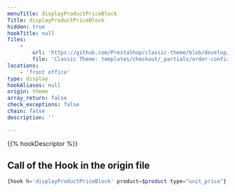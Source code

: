 ```yaml
---
menuTitle: displayProductPriceBlock
Title: displayProductPriceBlock
hidden: true
hookTitle: null
files:
    -
        url: 'https://github.com/PrestaShop/classic-theme/blob/develop/templates/checkout/_partials/order-confirmation-table.tpl'
        file: 'Classic Theme: templates/checkout/_partials/order-confirmation-table.tpl'
locations:
    - 'front office'
type: display
hookAliases: null
origin: theme
array_return: false
check_exceptions: false
chain: false
description: ''

---
```


{{% hookDescriptor %}}

## Call of the Hook in the origin file

```php
{hook h='displayProductPriceBlock' product=$product type="unit_price"}
```
